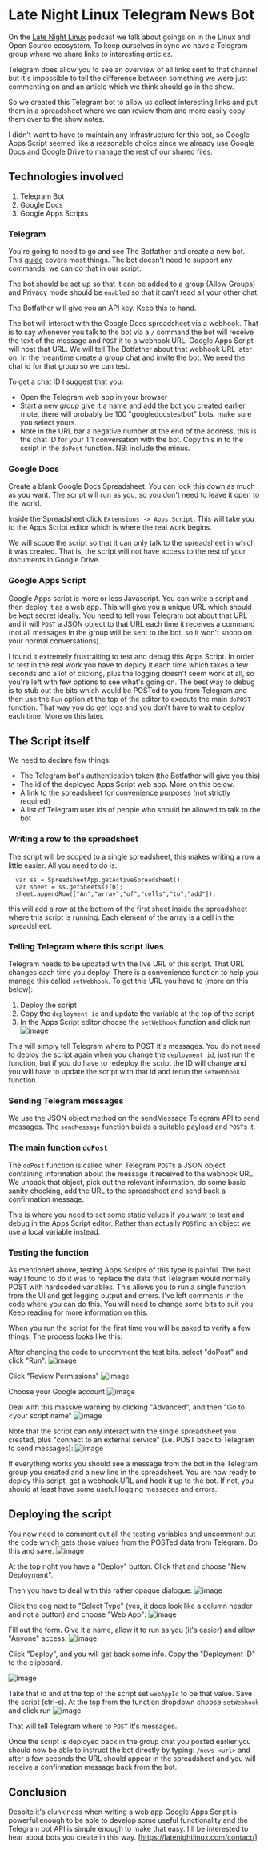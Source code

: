 # Late Night Linux Telegram News Bot

On the [Late Night Linux](https://latenightlinux.com/) podcast we talk about goings on in the Linux and Open Source ecosystem.  To keep ourselves in sync we have a Telegram group where we share links to interesting articles.

Telegram does allow you to see an overview of all links sent to that channel but it's impossible to tell the difference between something we were just commenting on and an article which we think should go in the show.

So we created this Telegram bot to allow us collect interesting links and put them in a spreadsheet where we can review them and more easily copy them over to the show notes.

I didn't want to have to maintain any infrastructure for this bot, so Google Apps Script seemed like a reasonable choice since we already use Google Docs and Google Drive to manage the rest of our shared files.

## Technologies involved

1. Telegram Bot
1. Google Docs
1. Google Apps Scripts

### Telegram

You're going to need to go and see The Botfather and create a new bot.  This [guide](https://core.telegram.org/bots/tutorial) covers most things.
The bot doesn't need to support any commands, we can do that in our script.

The bot should be set up so that it can be added to a group (Allow Groups) and Privacy mode should be `enabled` so that it can't read all your other chat.

The Botfather will give you an API key.  Keep this to hand.

The bot will interact with the Google Docs spreadsheet via a webhook.  That is to say whenever you talk to the bot via a `/` command the bot will receive the text of the message and `POST` it to a webhook URL.  Google Apps Script will host that URL.  We will tell The Botfather about that webhook URL later on.  In the meantime create a group chat and invite the bot.  We need the chat id for that group so we can test.

To get a chat ID I suggest that you:

- Open the Telegram web app in your browser
- Start a new *group* give it a name and add the bot you created earlier (note, there will probably be 100 "googledocstestbot" bots, make sure you select yours.
- Note in the URL bar a negative number at the end of the address, this is the chat ID for your 1:1 conversation with the bot.  Copy this in to the script in the `doPost` function.  NB: include the minus.

### Google Docs

Create a blank Google Docs Spreadsheet.  You can lock this down as much as you want.  The script will run as you, so you don't need to leave it open to the world. 

Inside the Spreadsheet click `Extensions -> Apps Script`.  This will take you to the Apps Script editor which is where the real work begins.

We will scope the script so that it can only talk to the spreadsheet in which it was created.  That is, the script will not have access to the rest of your documents in Google Drive.

### Google Apps Script

Google Apps script is more or less Javascript.  You can write a script and then deploy it as a web app.  This will give you a unique URL which should be kept secret ideally.  You need to tell your Telegram bot about that URL and it will `POST` a JSON object to that URL each time it receives a command (not all messages in the group will be sent to the bot, so it won't snoop on your normal conversations).

I found it extremely frustraiting to test and debug this Apps Script.  In order to test in the real work you have to deploy it each time which takes a few seconds and a lot of clicking, plus the logging doesn't seem work at all, so you're left with few options to see what's going on.  The best way to debug is to stub out the bits which would be POSTed to you from Telegram and then use the `Run` option at the top of the editor to execute the main `doPOST` function.  That way you do get logs and you don't have to wait to deploy each time.  More on this later.

## The Script itself

We need to declare few things:

- The Telegram bot's authentication token (the Botfather will give you this)
- The id of the deployed Apps Script web app.  More on this below.
- A link to the spreadsheet for convenience purposes (not strictly required)
- A list of Telegram user ids of people who should be allowed to talk to the bot

### Writing a row to the spreadsheet

The script will be scoped to a single spreadsheet, this makes writing a row a little easier.  All you need to do is:

```
  var ss = SpreadsheetApp.getActiveSpreadsheet();
  var sheet = ss.getSheets()[0];
  sheet.appendRow(["An","array","of","cells","to","add"]);
```

this will add a row at the bottom of the first sheet inside the spreadsheet where this script is running.  Each element of the array is a cell in the spreadsheet.

### Telling Telegram where this script lives

Telegram needs to be updated with the live URL of this script.  That URL changes each time you deploy.  There is a convenience function to help you manage this called `setWebhook`.
To get this URL you have to (more on this below):

1. Deploy the script
1. Copy the `deployment id` and update the variable at the top of the script
1. In the Apps Script editor choose the `setWebhook` function and click run
![image](https://user-images.githubusercontent.com/6552931/233774333-d1fe6da3-baeb-497e-976c-40ea05b8273b.png)

This will simply tell Telegram where to POST it's messages.  You do not need to deploy the script again when you change the `deployment id`, just run the function, but if you do have to redeploy the script the ID will change and you will have to update the script with that id and rerun the `setWebhook` function.

### Sending Telegram messages

We use the JSON object method on the sendMessage Telegram API to send messages.  The `sendMessage` function builds a suitable payload and `POST`s it.

### The main function `doPost`

The `doPost` function is called when Telegram `POST`s a JSON object containing information about the message it received to the webhook URL.  We unpack that object, pick out the relevant information, do some basic sanity checking, add the URL to the spreadsheet and send back a confirmation message.

This is where you need to set some static values if you want to test and debug in the Apps Script editor.  Rather than actually `POST`ing an object we use a local variable instead.

### Testing the function

As mentioned above, testing Apps Scripts of this type is painful.  The best way I found to do it was to replace the data that Telegram would normally POST with hardcoded variables.  This allows you to run a single function from the UI and get logging output and errors.  I've left comments in the code where you can do this.  You will need to change some bits to suit you.  Keep reading for more information on this.

When you run the script for the first time you will be asked to verify a few things.  The process looks like this:

After changing the code to uncomment the test bits. select "doPost" and click "Run".
![image](https://user-images.githubusercontent.com/6552931/233778810-a4ead9df-91ce-413c-957b-a53bfd858f6b.png)

Click "Review Permissions"
![image](https://user-images.githubusercontent.com/6552931/233778833-fe3b7f96-08d6-4b91-a756-05ee2d91b784.png)

Choose your Google account
![image](https://user-images.githubusercontent.com/6552931/233778841-749797f3-56ff-4a38-a75e-6e8ed4092c07.png)

Deal with this massive warning by clicking "Advanced", and then "Go to <your script name"
![image](https://user-images.githubusercontent.com/6552931/233778904-e2f55e12-433c-422d-a265-ad09f9764fe5.png)

Note that the script can only interact with the single spreadsheet you created, plus "connect to an external service" (i.e. POST back to Telegram to send messages):
![image](https://user-images.githubusercontent.com/6552931/233778933-11eb6056-77ae-47ab-8ea8-6fd580e62773.png)

If everything works you should see a message from the bot in the Telegram group you created and a new line in the spreadsheet.  You are now ready to deploy this script, get a webhook URL and hook it up to the bot.  If not, you should at least have some useful logging messages and errors.

## Deploying the script

You now need to comment out all the testing variables and uncomment out the code which gets those values from the POSTed data from Telegram.  Do this and save.
![image](https://user-images.githubusercontent.com/6552931/233779992-a264a8dc-30d0-491e-bcb2-97cfd6a4037c.png)

At the top right you have a "Deploy" button.  Click that and choose "New Deployment".

Then you have to deal with this rather opaque dialogue:
![image](https://user-images.githubusercontent.com/6552931/233779648-5c5e3844-5d54-4e7d-bd65-f57bb6063313.png)

Click the cog next to "Select Type" (yes, it does look like a column header and not a button) and choose "Web App":
![image](https://user-images.githubusercontent.com/6552931/233779681-aaf630ff-1351-4f27-89e0-b92fa159cd56.png)

Fill out the form.  Give it a name, allow it to run as you (it's easier) and allow "Anyone" access:
![image](https://user-images.githubusercontent.com/6552931/233779702-7f28a149-d02a-485c-ab38-0f86e1ce5fcc.png)

Click "Deploy", and you will get back some info.  Copy the "Deployment ID" to the clipboard.

![image](https://user-images.githubusercontent.com/6552931/233779787-e7acb878-e18e-4960-9168-52ddbec4ebda.png)

Take that id and at the top of the script set `webAppId` to be that value.
Save the script (ctrl-s).
At the top from the function dropdown choose `setWebhook` and click run
![image](https://user-images.githubusercontent.com/6552931/233779875-650bf0fd-38a6-4d95-9cde-f6666742a64d.png)

That will tell Telegram where to `POST` it's messages.

Once the script is deployed back in the group chat you posted earlier you should now be able to instruct the bot directly by typing:
`/news <url>`
and after a few seconds the URL should appear in the spreadsheet and you will receive a confirmation message back from the bot.

## Conclusion

Despite it's clunkiness when writing a web app Google Apps Script is powerful enough to be able to develop some useful functionality and the Telegram bot API is simple enough to make that easy.  I'll be interested to hear about bots you create in this way.  [https://latenightlinux.com/contact/]
